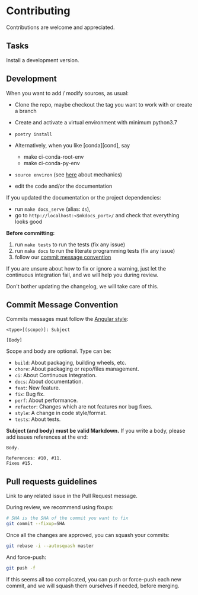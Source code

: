 # Contributing

Contributions are welcome and appreciated.

## Tasks

Install a development version.

## Development

When you want to add / modify sources, as usual:

- Clone the repo, maybe checkout the tag you want to work with or create a branch
- Create and activate a virtual environment with minimum python3.7
- `poetry install`
- Alternatively, when you like [conda][cond], say

    - make ci-conda-root-env
    - make ci-conda-py-env

- `source environ` (see [here](../dev_install.md) about mechanics)
- edit the code and/or the documentation

If you updated the documentation or the project dependencies:

- run `make docs_serve` (alias: `ds`),
- go to `http://localhost:<$mkdocs_port>/` and check that everything looks good

**Before committing:**

1. run `make tests` to run the tests (fix any issue)
1. run `make docs` to run the literate programming tests (fix any issue)
1. follow our [commit message convention](#commit-message-convention)

If you are unsure about how to fix or ignore a warning, just let the continuous integration fail,
and we will help you during review.

Don't bother updating the changelog, we will take care of this.

## Commit Message Convention

Commits messages must follow the
[Angular style](https://gist.github.com/stephenparish/9941e89d80e2bc58a153#format-of-the-commit-message):

```
<type>[(scope)]: Subject

[Body]
```

Scope and body are optional. Type can be:

- `build`: About packaging, building wheels, etc.
- `chore`: About packaging or repo/files management.
- `ci`: About Continuous Integration.
- `docs`: About documentation.
- `feat`: New feature.
- `fix`: Bug fix.
- `perf`: About performance.
- `refactor`: Changes which are not features nor bug fixes.
- `style`: A change in code style/format.
- `tests`: About tests.

**Subject (and body) must be valid Markdown.**
If you write a body, please add issues references at the end:

```
Body.

References: #10, #11.
Fixes #15.
```

## Pull requests guidelines

Link to any related issue in the Pull Request message.

During review, we recommend using fixups:

```bash
# SHA is the SHA of the commit you want to fix
git commit --fixup=SHA
```

Once all the changes are approved, you can squash your commits:

```bash
git rebase -i --autosquash master
```

And force-push:

```bash
git push -f
```

If this seems all too complicated, you can push or force-push each new commit,
and we will squash them ourselves if needed, before merging.


